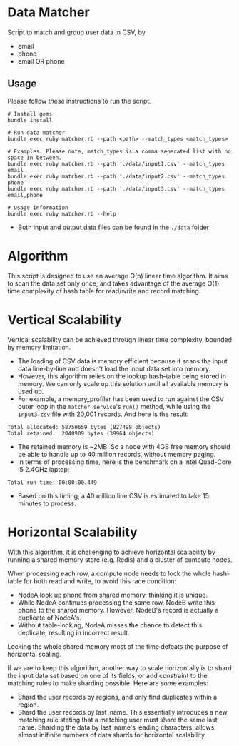 # Data Matcher
Script to match and group user data in CSV, by
* email
* phone
* email OR phone

## Usage

Please follow these instructions to run the script.
```
# Install gems
bundle install

# Run data matcher
bundle exec ruby matcher.rb --path <path> --match_types <match_types>

# Examples. Please note, match_types is a comma seperated list with no space in between.
bundle exec ruby matcher.rb --path './data/input1.csv' --match_types email
bundle exec ruby matcher.rb --path './data/input2.csv' --match_types phone
bundle exec ruby matcher.rb --path './data/input3.csv' --match_types email,phone

# Usage information
bundle exec ruby matcher.rb --help
```

* Both input and output data files can be found in the `./data` folder

# Algorithm

This script is designed to use an average O(n) linear time algorithm.  It aims to scan the data set only once, and takes advantage of the average O(1) time complexity of hash table for read/write and record matching.

# Vertical Scalability

Vertical scalability can be achieved through linear time complexity, bounded by memory limitation.

* The loading of CSV data is memory efficient because it scans the input data line-by-line and doesn't load the input data set into memory.
* However, this algorithm relies on the lookup hash-table being stored in memory.  We can only scale up this solution until all available memory is used up.
* For example, a memory_profiler has been used to run against the CSV outer loop in the `matcher_service`'s `run()` method, while using the `input3.csv` file with 20,001 records.   And here is the result:

```
Total allocated: 58750659 bytes (827498 objects)
Total retained:  2048909 bytes (39964 objects)
```

* The retained memory is ~2MB.  So a node with 4GB free memory should be able to handle up to 40 million records, without memory paging.
* In terms of processing time, here is the benchmark on a Intel Quad-Core i5 2.4GHz laptop:

```
Total run time: 00:00:00.449
```

* Based on this timing, a 40 million line CSV is estimated to take 15 minutes to process.

# Horizontal Scalability

With this algorithm, it is challenging to achieve horizontal scalability by running a shared memory store (e.g. Redis) and a cluster of compute nodes.

When processing each row, a compute node needs to lock the whole hash-table for both read and write, to avoid this race condition:
* NodeA look up phone from shared memory, thinking it is unique.
* While NodeA continues processing the same row, NodeB write this phone to the shared memory.  However, NodeB's record is actually a duplicate of NodeA's.
* Without table-locking, NodeA misses the chance to detect this deplicate, resulting in incorrect result.

Locking the whole shared memory most of the time defeats the purpose of horizontal scaling.

If we are to keep this algorithm, another way to scale horizontally is to shard the input data set based on one of its fields, or add constraint to the matching rules to make sharding possible.  Here are some examples:

* Shard the user records by regions, and only find duplicates within a region.
* Shard the user records by last_name.  This essentially introduces a new matching rule stating that a matching user must share the same last name.  Sharding the data by last_name's leading characters, allows almost inifinite numbers of data shards for horizontal scalability.

